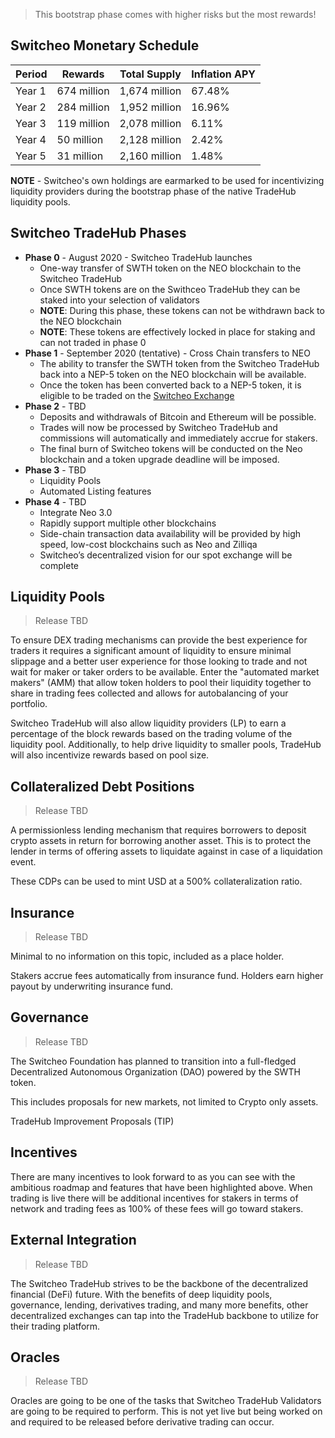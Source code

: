 > This bootstrap phase comes with higher risks but the most rewards!

## Switcheo Monetary Schedule

| Period | Rewards     | Total Supply  | Inflation APY |
|--------|-------------|---------------|---------------|
| Year 1 | 674 million | 1,674 million | 67.48%        |
| Year 2 | 284 million | 1,952 million | 16.96%        |
| Year 3 | 119 million | 2,078 million | 6.11%         |
| Year 4 | 50 million  | 2,128 million | 2.42%         |
| Year 5 | 31 million  | 2,160 million | 1.48%         |

**NOTE** - Switcheo's own holdings are earmarked to be used for incentivizing liquidity providers during the bootstrap phase of the native TradeHub liquidity pools.

## Switcheo TradeHub Phases

* **Phase 0** - August 2020 - Switcheo TradeHub launches
  * One-way transfer of SWTH token on the NEO blockchain to the Switcheo TradeHub
  * Once SWTH tokens are on the Swithceo TradeHub they can be staked into your selection of validators
  * **NOTE**: During this phase, these tokens can not be withdrawn back to the NEO blockchain
  * **NOTE**: These tokens are effectively locked in place for staking and can not traded in phase 0
* **Phase 1** - September 2020 (tentative) - Cross Chain transfers to NEO
  * The ability to transfer the SWTH token from the Switcheo TradeHub back into a NEP-5 token on the NEO blockchain will be available.
  * Once the token has been converted back to a NEP-5 token, it is eligible to be traded on the [Switcheo Exchange](https://switcheo.exchange)
* **Phase 2** - TBD
  * Deposits and withdrawals of Bitcoin and Ethereum will be possible.
  * Trades will now be processed by Switcheo TradeHub and commissions will automatically and immediately accrue for stakers.
  * The final burn of Switcheo tokens will be conducted on the Neo blockchain and a token upgrade deadline will be imposed.
* **Phase 3** - TBD
  * Liquidity Pools
  * Automated Listing features
* **Phase 4** - TBD
  * Integrate Neo 3.0
  * Rapidly support multiple other blockchains
  * Side-chain transaction data availability will be provided by high speed, low-cost blockchains such as Neo and Zilliqa
  * Switcheo’s decentralized vision for our spot exchange will be complete

## Liquidity Pools

> Release TBD

To ensure DEX trading mechanisms can provide the best experience for traders it requires a significant amount of liquidity to ensure minimal slippage and a better user experience for those looking to trade and not wait for maker or taker orders to be available. Enter the "automated market makers" (AMM) that allow token holders to pool their liquidity together to share in trading fees collected and allows for autobalancing of your portfolio.

Switcheo TradeHub will also allow liquidity providers (LP) to earn a percentage of the block rewards based on the trading volume of the liquidity pool. Additionally, to help drive liquidity to smaller pools, TradeHub will also incentivize rewards based on pool size.

## Collateralized Debt Positions

> Release TBD

A permissionless lending mechanism that requires borrowers to deposit crypto assets in return for borrowing another asset. This is to protect the lender in terms of offering assets to liquidate against in case of a liquidation event.

These CDPs can be used to mint USD at a 500% collateralization ratio.

## Insurance

> Release TBD

Minimal to no information on this topic, included as a place holder.

Stakers accrue fees automatically from insurance fund.
Holders earn higher payout by underwriting insurance fund.

## Governance

> Release TBD

The Switcheo Foundation has planned to transition into a full-fledged Decentralized Autonomous Organization (DAO) powered by the SWTH token.

This includes proposals for new markets, not limited to Crypto only assets.

TradeHub Improvement Proposals (TIP)

## Incentives

There are many incentives to look forward to as you can see with the ambitious roadmap and features that have been highlighted above. When trading is live there will be additional incentives for stakers in terms of network and trading fees as 100% of these fees will go toward stakers.

## External Integration

> Release TBD

The Switcheo TradeHub strives to be the backbone of the decentralized financial (DeFi) future. With the benefits of deep liquidity pools, governance, lending, derivatives trading, and many more benefits, other decentralized exchanges can tap into the TradeHub backbone to utilize for their trading platform.

## Oracles

> Release TBD

Oracles are going to be one of the tasks that Switcheo TradeHub Validators are going to be required to perform. This is not yet live but being worked on and required to be released before derivative trading can occur.